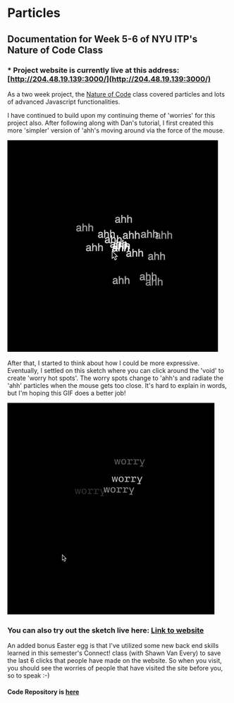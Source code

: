 # Particles

## Documentation for Week 5-6 of NYU ITP's Nature of Code Class 

### * Project website is currently live at this address: [http://204.48.19.139:3000/](http://204.48.19.139:3000/)

As a two week project, the [Nature of Code](https://github.com/nature-of-code/noc-syllabus-S21) class covered particles and lots of advanced Javascript functionalities.

I have continued to build upon my continuing theme of 'worries' for this project also. After following along with Dan's tutorial, I first created this more 'simpler' version of 'ahh's moving around via the force of the mouse.

![img1](document_img/first_attempt.gif)

After that, I started to think about how I could be more expressive. Eventually, I settled on this sketch where you can click around the 'void' to create 'worry hot spots'. The worry spots change to 'ahh's and radiate the 'ahh' particles when the mouse gets too close. It's hard to explain in words, but I'm hoping this GIF does a better job!

![img2](document_img/second_attempt.gif)

### **You can also try out the sketch live here: [Link to website](http://204.48.19.139:3000/)**

An added bonus Easter egg is that I've utilized some new back end skills learned in this semester's Connect! class (with Shawn Van Every) to save the last 6 clicks that people have made on the website. So when you visit, you should see the worries of people that have visited the site before you, so to speak :-)

#### Code Repository is [here](https://github.com/lynneyun/ITP-Documentation/tree/master/Nature%20of%20Code/Week5-6/code)